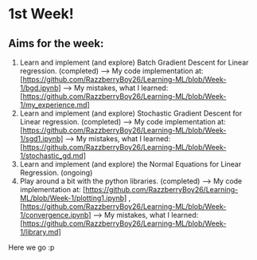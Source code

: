 # 1st Week!
## Aims for the week:
1. Learn and implement (and explore) Batch Gradient Descent for Linear regression. (completed)
--> My code implementation at: [https://github.com/RazzberryBoy26/Learning-ML/blob/Week-1/bgd.ipynb]
--> My mistakes, what I learned: [https://github.com/RazzberryBoy26/Learning-ML/blob/Week-1/my_experience.md]
2. Learn and implement (and explore) Stochastic Gradient Descent for Linear regression. (completed)
--> My code implementation at: [https://github.com/RazzberryBoy26/Learning-ML/blob/Week-1/sgd1.ipynb]
--> My mistakes, what I learned: [https://github.com/RazzberryBoy26/Learning-ML/blob/Week-1/stochastic_gd.md]
4. Learn and implement (and explore) the Normal Equations for Linear Regression. (ongoing)
5. Play around a bit with the python libraries. (completed)
--> My code implementation at: [https://github.com/RazzberryBoy26/Learning-ML/blob/Week-1/plotting1.ipynb] , [https://github.com/RazzberryBoy26/Learning-ML/blob/Week-1/convergence.ipynb]
--> My mistakes, what I learned: [https://github.com/RazzberryBoy26/Learning-ML/blob/Week-1/library.md]

Here we go :p
